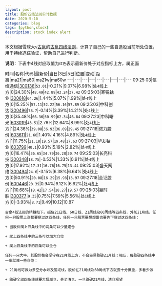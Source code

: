 ```yaml
---
layout: post
title: 股价四线法则实时数据
date: 2020-5-10
categories: blog
tags: [python,stock]
description: stock index alert
---
```



本文根据雪球大v[古泉](https://xueqiu.com/u/7148646888)的[古泉四线法则](https://xueqiu.com/7148646888/130498192)，计算了自己的一些自选股当前所处位置，用于持续追踪验证，帮助自己进行判断。

**说明**：下表中4线对应取值为`红色`表示最新价处于对应指标上方，属正面

时间|名称|代码|最新价|当日|3日|5日|位置|变动|距离|ma21|ma60|ma21w|ma60w
---|---|---|---|---|---|---|---|---
09:25:03|信维通信|[300136](https://xueqiu.com/S/SZ300136)|`53.01`|-0.21%|9.07%|6.98%|处`4`线上方|0|24.30%|`48.49`|`42.89`|`43.24`|`37.42`
09:25:03|寒锐钴业|[300618](https://xueqiu.com/S/SZ300618)|`64.26`|1.44%|5.07%|1.99%|处`4`线上方|0|15.25%|`57.11`|`52.22`|`56.16`|`57.89`
09:25:03|中科创达|[300496](https://xueqiu.com/S/SZ300496)|`78.7`|-0.14%|3.39%|14.21%|处`4`线上方|0|35.48%|`66.36`|`60.99`|`62.34`|`46.84`
09:27:23|中科曙光|[603019](https://xueqiu.com/S/SH603019)|`43.51`|2.76%|12.64%|8.99%|处`4`线上方|1|24.36%|`39.08`|`36.93`|`36.09`|`29.45`
09:27:18|诺力股份|[603611](https://xueqiu.com/S/SH603611)|`21.66`|1.40%|4.16%|4.89%|处`4`线上方|1|11.75%|`21.18`|`19.57`|`19.48`|`17.63`
09:27:03|华友钴业|[603799](https://xueqiu.com/S/SH603799)|`40.1`|0.93%|5.19%|2.82%|处`4`线上方|0|16.41%|`36.65`|`34.79`|`36.28`|`30.74`
09:25:03|长亮科技|[300348](https://xueqiu.com/S/SZ300348)|`18.75`|-0.53%|1.33%|0.91%|处`4`线上方|0|17.92%|`17.31`|`16.76`|`16.75`|`13.44`
09:25:03|盛天网络|[300494](https://xueqiu.com/S/SZ300494)|`24.6`|-3.15%|6.38%|6.64%|处`4`线上方|0|50.91%|`20.08`|`16.29`|`15.98`|`13.97`
09:27:18|金证股份|[600446](https://xueqiu.com/S/SH600446)|`20.39`|0.94%|9.12%|6.62%|处`4`线上方|1|10.68%|`18.42`|`17.54`|`18.27`|`19.57`
09:25:03|赢时胜|[300377](https://xueqiu.com/S/SZ300377)|`9.35`|0.75%|7.59%|5.56%|处`1`线上方|0|-3.93%|`8.71`|9.49|10.12|10.87

```
古泉4线法则的精髓如下。抓住21日线、60日线、21周线及60周线等四条线，外加21月线，任何一只股票上涨都要穿过这四条线，任何一只股票要想爆雷也要先下穿过这四条线：

+ 当股价爬上四条线中的两条可以少量建仓

+ 爬上四条线中的三条可以加大仓位

+ 爬上四条线中的四条可以全仓

任何一只大牛，其股价都会坚守在21月线上方，不会轻易跌破21月线；相反，每跌破四条线中一条就减一些仓位：

+ 21周线可做为多空分水岭及警戒线，股价在21周线及60周线下方就要十分慎重，多看少做

+ 跌破全部四条线就要大幅减仓，甚至清仓，一旦跌破21月线，清仓观望
```